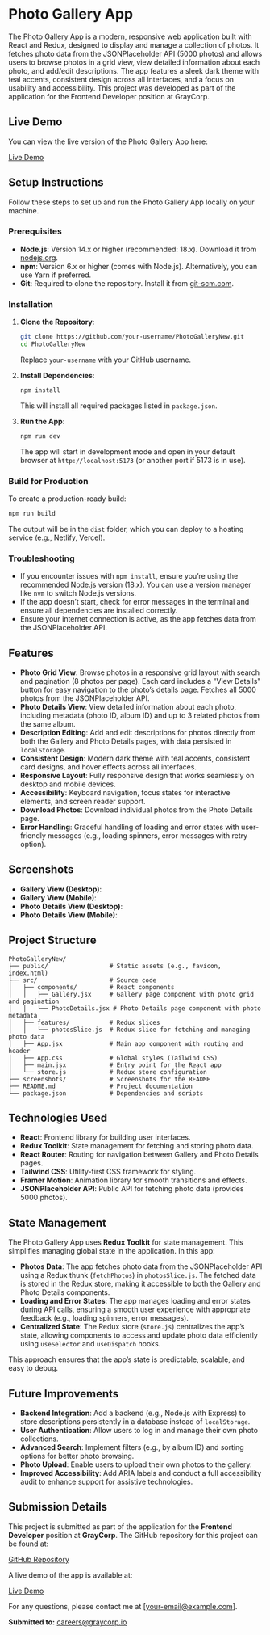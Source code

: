 # Photo Gallery App

The Photo Gallery App is a modern, responsive web application built with React and Redux, designed to display and manage a collection of photos. It fetches photo data from the JSONPlaceholder API (5000 photos) and allows users to browse photos in a grid view, view detailed information about each photo, and add/edit descriptions. The app features a sleek dark theme with teal accents, consistent design across all interfaces, and a focus on usability and accessibility. This project was developed as part of the application for the Frontend Developer position at GrayCorp.

## Live Demo

You can view the live version of the Photo Gallery App here:

[Live Demo](https://jathuphotogalleryapp.netlify.app/)

## Setup Instructions

Follow these steps to set up and run the Photo Gallery App locally on your machine.

### Prerequisites

- **Node.js**: Version 14.x or higher (recommended: 18.x). Download it from [nodejs.org](https://nodejs.org/).
- **npm**: Version 6.x or higher (comes with Node.js). Alternatively, you can use Yarn if preferred.
- **Git**: Required to clone the repository. Install it from [git-scm.com](https://git-scm.com/).

### Installation

1. **Clone the Repository**:

   ```bash
   git clone https://github.com/your-username/PhotoGalleryNew.git
   cd PhotoGalleryNew
   ```

   Replace `your-username` with your GitHub username.

2. **Install Dependencies**:

   ```bash
   npm install
   ```

   This will install all required packages listed in `package.json`.

3. **Run the App**:
   ```bash
   npm run dev
   ```
   The app will start in development mode and open in your default browser at `http://localhost:5173` (or another port if 5173 is in use).

### Build for Production

To create a production-ready build:

```bash
npm run build
```

The output will be in the `dist` folder, which you can deploy to a hosting service (e.g., Netlify, Vercel).

### Troubleshooting

- If you encounter issues with `npm install`, ensure you’re using the recommended Node.js version (18.x). You can use a version manager like `nvm` to switch Node.js versions.
- If the app doesn’t start, check for error messages in the terminal and ensure all dependencies are installed correctly.
- Ensure your internet connection is active, as the app fetches data from the JSONPlaceholder API.

## Features

- **Photo Grid View**: Browse photos in a responsive grid layout with search and pagination (8 photos per page). Each card includes a "View Details" button for easy navigation to the photo’s details page. Fetches all 5000 photos from the JSONPlaceholder API.
- **Photo Details View**: View detailed information about each photo, including metadata (photo ID, album ID) and up to 3 related photos from the same album.
- **Description Editing**: Add and edit descriptions for photos directly from both the Gallery and Photo Details pages, with data persisted in `localStorage`.
- **Consistent Design**: Modern dark theme with teal accents, consistent card designs, and hover effects across all interfaces.
- **Responsive Layout**: Fully responsive design that works seamlessly on desktop and mobile devices.
- **Accessibility**: Keyboard navigation, focus states for interactive elements, and screen reader support.
- **Download Photos**: Download individual photos from the Photo Details page.
- **Error Handling**: Graceful handling of loading and error states with user-friendly messages (e.g., loading spinners, error messages with retry option).

## Screenshots

- **Gallery View (Desktop)**:
- **Gallery View (Mobile)**:
- **Photo Details View (Desktop)**:
- **Photo Details View (Mobile)**:

## Project Structure

```
PhotoGalleryNew/
├── public/                 # Static assets (e.g., favicon, index.html)
├── src/                    # Source code
│   ├── components/         # React components
│   │   ├── Gallery.jsx     # Gallery page component with photo grid and pagination
│   │   └── PhotoDetails.jsx # Photo Details page component with photo metadata
│   ├── features/           # Redux slices
│   │   └── photosSlice.js  # Redux slice for fetching and managing photo data
│   ├── App.jsx             # Main app component with routing and header
│   ├── App.css             # Global styles (Tailwind CSS)
│   ├── main.jsx            # Entry point for the React app
│   └── store.js            # Redux store configuration
├── screenshots/            # Screenshots for the README
├── README.md               # Project documentation
└── package.json            # Dependencies and scripts
```

## Technologies Used

- **React**: Frontend library for building user interfaces.
- **Redux Toolkit**: State management for fetching and storing photo data.
- **React Router**: Routing for navigation between Gallery and Photo Details pages.
- **Tailwind CSS**: Utility-first CSS framework for styling.
- **Framer Motion**: Animation library for smooth transitions and effects.
- **JSONPlaceholder API**: Public API for fetching photo data (provides 5000 photos).

## State Management

The Photo Gallery App uses **Redux Toolkit** for state management. This simplifies managing global state in the application. In this app:

- **Photos Data**: The app fetches photo data from the JSONPlaceholder API using a Redux thunk (`fetchPhotos`) in `photosSlice.js`. The fetched data is stored in the Redux store, making it accessible to both the Gallery and Photo Details components.
- **Loading and Error States**: The app manages loading and error states during API calls, ensuring a smooth user experience with appropriate feedback (e.g., loading spinners, error messages).
- **Centralized State**: The Redux store (`store.js`) centralizes the app’s state, allowing components to access and update photo data efficiently using `useSelector` and `useDispatch` hooks.

This approach ensures that the app’s state is predictable, scalable, and easy to debug.

## Future Improvements

- **Backend Integration**: Add a backend (e.g., Node.js with Express) to store descriptions persistently in a database instead of `localStorage`.
- **User Authentication**: Allow users to log in and manage their own photo collections.
- **Advanced Search**: Implement filters (e.g., by album ID) and sorting options for better photo browsing.
- **Photo Upload**: Enable users to upload their own photos to the gallery.
- **Improved Accessibility**: Add ARIA labels and conduct a full accessibility audit to enhance support for assistive technologies.

## Submission Details

This project is submitted as part of the application for the **Frontend Developer** position at **GrayCorp**. The GitHub repository for this project can be found at:

[GitHub Repository](https://github.com/your-username/PhotoGalleryNew)

A live demo of the app is available at:

[Live Demo](https://jathuphotogalleryapp.netlify.app/)

For any questions, please contact me at [your-email@example.com].

**Submitted to:** careers@graycorp.io
